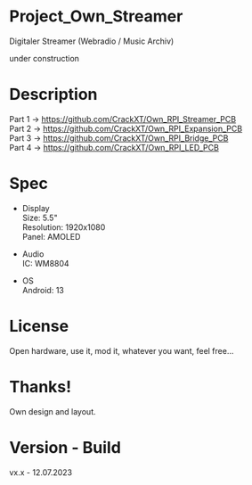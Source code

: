 # Project_Own_Streamer

Digitaler Streamer (Webradio / Music Archiv)

under construction

# Description

Part 1 -> https://github.com/CrackXT/Own_RPI_Streamer_PCB<br>
Part 2 -> https://github.com/CrackXT/Own_RPI_Expansion_PCB<br>
Part 3 -> https://github.com/CrackXT/Own_RPI_Bridge_PCB<br>
Part 4 -> https://github.com/CrackXT/Own_RPI_LED_PCB<br>

# Spec

- Display<br>
Size: 5.5"<br>
Resolution: 1920x1080<br>
Panel: AMOLED<br>

- Audio<br>
IC: WM8804<br>

- OS<br>
Android: 13<br>

# License

Open hardware, use it, mod it, whatever you want, feel free...

# Thanks!

Own design and layout.

# Version - Build

vx.x - 12.07.2023

